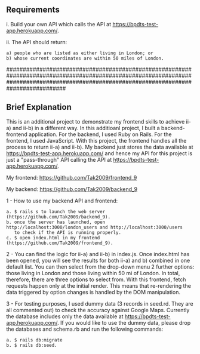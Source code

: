 ## Requirements
 
i. Build your own API which calls the API at https://bpdts-test-app.herokuapp.com/. 

ii. The API should return:

    a) people who are listed as either living in London; or
    b) whose current coordinates are within 50 miles of London. 


##########################################################################################################################################################################################

## Brief Explanation

This is an additional project to demonstrate my frontend skills to achieve ii-a) and ii-b) in a different way. In this additioanl project, I built a backend-frontend application.
For the backend, I used Ruby on Rails. For the frontend, I used JavaScript.
With this project, the frontend handles all the process to return ii-a) and ii-b). My backend just stores the data available
at https://bpdts-test-app.herokuapp.com/ and hence my API for this project is just a "pass-through" API calling the API at https://bpdts-test-app.herokuapp.com/.

My frontend: https://github.com/Tak2009/frontend_9

My backend: https://github.com/Tak2009/backend_9

1 - How to use my backend API and frontend:

    a. $ rails s to launch the web server (https://github.com/Tak2009/backend_9).
    b. once the server has launched, open http://localhost:3000/london_users and http://localhost:3000/users
       to check if the API is running properly.
    c. $ open index.html in my frontend (https://github.com/Tak2009/frontend_9).

2 - You can find the logic for ii-a) and ii-b) in index.js. Once index.html has been opened, you will see the results for both ii-a) and b) combined in one default list.
You can then select from the drop-down menu 2 further options: those living in London and those living within 50 mi of London. In total, therefore, there are three options to select from. With this frontend, fetch requests happen only at the initial render.
This means that re-rendering the data triggered by option changes is handled by the DOM manipulation.

3 - For testing purposes, I used dummy data (3 records in seed.rd. They are all commented out) to check the accuracy against Google Maps. 
Currently the database includes only the data available at https://bpdts-test-app.herokuapp.com/. If you would like to use the dummy data,
please drop the databases and schema.rb and run the following commands: 

    a. $ rails db:migrate
    b. $ rails db:seed.

